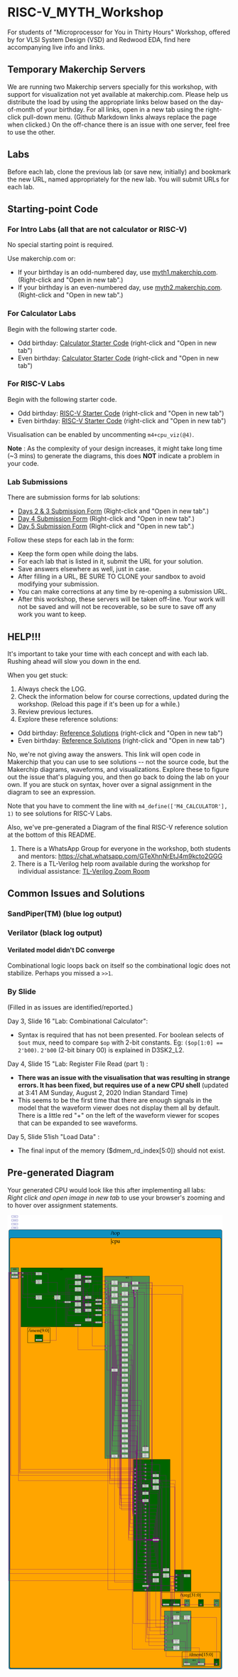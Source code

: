 # RISC-V_MYTH_Workshop

For students of "Microprocessor for You in Thirty Hours" Workshop, offered by for VLSI System Design (VSD) and Redwood EDA, find here accompanying live info and links.

## Temporary Makerchip Servers

We are running two Makerchip servers specially for this workshop, with support for visualization not yet available at makerchip.com. Please help us distribute the load by using the appropriate links below based on the day-of-month of your birthday. For all links, open in a new tab using the right-click pull-down menu. (Github Markdown links always replace the page when clicked.) On the off-chance there is an issue with one server, feel free to use the other.

## Labs

Before each lab, clone the previous lab (or save new, initially) and bookmark the new URL, named appropriately for the new lab. You will submit URLs for each lab.

## Starting-point Code

### For Intro Labs (all that are not calculator or RISC-V)

No special starting point is required.

Use makerchip.com or:

  - If your birthday is an odd-numbered day, use [myth1.makerchip.com](https://myth1.makerchip.com). (Right-click and "Open in new tab".)
  - If your birthday is an even-numbered day, use [myth2.makerchip.com](https://myth2.makerchip.com). (Right-click and "Open in new tab".)


### For Calculator Labs

Begin with the following starter code.

  - Odd birthday: <a href="https://myth1.makerchip.com/sandbox?code_url=https:%2F%2Fraw.githubusercontent.com%2Fstevehoover%2FRISC-V_MYTH_Workshop%2Fmaster%2Fcalculator_shell.tlv" target="_blank" atom_fix="_">Calculator Starter Code</a> (right-click and "Open in new tab")
  - Even birthday: <a href="https://myth2.makerchip.com/sandbox?code_url=https:%2F%2Fraw.githubusercontent.com%2Fstevehoover%2FRISC-V_MYTH_Workshop%2Fmaster%2Fcalculator_shell.tlv" target="_blank" atom_fix="_">Calculator Starter Code</a> (right-click and "Open in new tab")

### For RISC-V Labs

Begin with the following starter code.

  - Odd birthday: <a href="https://myth1.makerchip.com/sandbox?code_url=https:%2F%2Fraw.githubusercontent.com%2Fstevehoover%2FRISC-V_MYTH_Workshop%2Fmaster%2Frisc-v_shell.tlv" target="_blank" atom_fix="_">RISC-V Starter Code</a> (right-click and "Open in new tab")
  - Even birthday: <a href="https://myth2.makerchip.com/sandbox?code_url=https:%2F%2Fraw.githubusercontent.com%2Fstevehoover%2FRISC-V_MYTH_Workshop%2Fmaster%2Frisc-v_shell.tlv" target="_blank" atom_fix="_">RISC-V Starter Code</a> (right-click and "Open in new tab")

Visualisation can be enabled by uncommenting `m4+cpu_viz(@4)`.

**Note** : As the complexity of your design increases, it might take long time (~3 mins) to generate the diagrams, this does **NOT** indicate a problem in your code. 


### Lab Submissions

There are submission forms for lab solutions:
 - [Days 2 & 3 Submission Form](https://docs.google.com/forms/d/1-FEtrSJvP9g5vqzRfnbYlG2DUmCV7agOHM6bzdWtah8) (Right-click and "Open in new tab".)
 - [Day 4 Submission Form](https://docs.google.com/forms/d/e/1FAIpQLSeLOzOZpPY1QXV-BlCAp0mEOKZFeqxTrDNVW5ROWIxyg_4xLg/viewform?usp=sf_link) (Right-click and "Open in new tab".)
 - [Day 5 Submission Form](https://forms.gle/vUmw2J5TuUikb6fF9) (Right-click and "Open in new tab".) 

Follow these steps for each lab in the form:
 - Keep the form open while doing the labs.
 - For each lab that is listed in it, submit the URL for your solution.
 - Save answers elsewhere as well, just in case.
 - After filling in a URL, BE SURE TO CLONE your sandbox to avoid modifying your submission.
 - You can make corrections at any time by re-opening a submission URL.
 - After this workshop, these servers will be taken off-line. Your work will not be saved and will not be recoverable, so be sure to save off any work you want to keep.

## HELP!!!

It's important to take your time with each concept and with each lab. Rushing ahead will slow you down in the end.

When you get stuck:

  1. Always check the LOG.
  1. Check the information below for course corrections, updated during the workshop. (Reload this page if it's been up for a while.)
  1. Review previous lectures.
  1. Explore these reference solutions:

 - Odd birthday: <a href="https://myth1.makerchip.com/sandbox?code_url=https:%2F%2Fraw.githubusercontent.com%2Fstevehoover%2FRISC-V_MYTH_Workshop%2Fmaster%2Freference_solutions.tlv" target="_blank" atom_fix="_">Reference Solutions</a> (right-click and "Open in new tab")
 - Even birthday: <a href="https://myth2.makerchip.com/sandbox?code_url=https:%2F%2Fraw.githubusercontent.com%2Fstevehoover%2FRISC-V_MYTH_Workshop%2Fmaster%2Freference_solutions.tlv" target="_blank" atom_fix="_">Reference Solutions</a> (right-click and "Open in new tab")
  
  No, we're not giving away the answers. This link will open code in Makerchip that you can use to see solutions -- not the source code, but the Makerchip diagrams, waveforms, and visualizations. Explore these to figure out the issue that's plaguing you, and then go back to doing the lab on your own. If you are stuck on syntax, hover over a signal assignment in the diagram to see an expression.

  Note that you have to comment the line with `m4_define(['M4_CALCULATOR'], 1)` to see solutions for RISC-V Labs. 
  
  Also, we've pre-generated a Diagram of the final RISC-V reference solution at the bottom of this README.

  1. There is a WhatsApp Group for everyone in the workshop, both students and mentors: https://chat.whatsapp.com/GTeXhnNrEtJ4m9kcto2GGG
  1. There is a TL-Verilog help room available during the workshop for individual assistance: <a href="https://us02web.zoom.us/j/4218739141" target="_blank" atom_fix="_">TL-Verilog Zoom Room</a>

## Common Issues and Solutions

### SandPiper(TM) (blue log output)

### Verilator (black log output)

#### Verilated model didn't DC converge

Combinational logic loops back on itself so the combinational logic does not stabilize. Perhaps you missed a `>>1`.

### By Slide

(Filled in as issues are identified/reported.)

Day 3, Slide 16 "Lab: Combinational Calculator":

  - Syntax is required that has not been presented. For boolean selects of `$out` mux, need to compare `$op` with 2-bit constants. Eg: `($op[1:0] == 2'b00)`. `2'b00` (2-bit binary 00) is explained in D3SK2_L2.

Day 4, Slide 15 "Lab: Register File Read (part 1) :
  - **There was an issue with the visualisation that was resulting in strange errors. It has been fixed, but requires use of a new CPU shell** (updated at 3:41 AM Sunday, August 2, 2020 Indian Standard Time)
  - This seems to be the first time that there are enough signals in the model that the waveform viewer does not display them all by default. There is a little red "+" on the left of the waveform viewer for scopes that can be expanded to see waveforms.

Day 5, Slide 51ish "Load Data" :
  - The final input of the memory ($dmem_rd_index[5:0]) should not exist.

## Pre-generated Diagram

Your generated CPU would look like this after implementing all labs:  
*Right click and open image in new tab* to use your browser's zooming and to hover over assignment statements.

![Complete CPU](tlv_lib/fullcore.svg)
